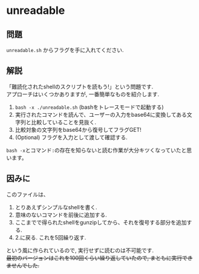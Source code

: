 # unreadable

## 問題

`unreadable.sh` からフラグを手に入れてください.

## 解説

「難読化されたshellのスクリプトを読もう!」という問題です.  
アプローチはいくつかありますが, 一番簡単なものを紹介します.

1. `bash -x ./unreadable.sh` (bashをトレースモードで起動する)
2. 実行されたコマンドを読んで、ユーザーの入力をbase64に変換してある文字列と比較していることを見抜く.
3. 比較対象の文字列をbase64から復号してフラグGET!
4. (Optional) フラグを入力として渡して確認する.

`bash -x`とコマンド`:`の存在を知らないと読む作業が大分キツくなっていたと思います。

## 因みに

このファイルは、

1. とりあえずシンプルなshellを書く.
2. 意味のないコマンドを前後に追加する.
3. ここまでで得られたshellをgunzipしてから、それを復号する部分を追加する.
4. 2.に戻る. これを5回繰り返す.

という風に作られているので, 実行せずに読むのは不可能です.  
~~最初のバージョンはこれを100回くらい繰り返していたので, まともに実行できませんでした.~~
